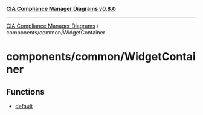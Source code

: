 [**CIA Compliance Manager Diagrams v0.8.0**](../../../README.md)

***

[CIA Compliance Manager Diagrams](../../../modules.md) / components/common/WidgetContainer

# components/common/WidgetContainer

## Functions

- [default](functions/default.md)
